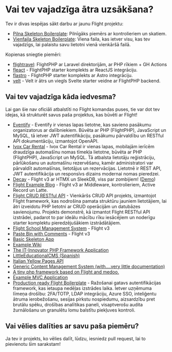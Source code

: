 # Vai tev vajadzīga ātra uzsākšana?

Tev ir divas iespējas sākt darbu ar jaunu Flight projektu:

- [Pilna Skeleton Boilerplate](https://github.com/flightphp/skeleton): Pilnīgāks piemērs ar kontrolieriem un skatiem.
- [Vienfaila Skeleton Boilerplate](https://github.com/flightphp/skeleton-simple): Viena faila, kas ietver visu, kas tev vajadzīgs, lai palaistu savu lietotni vienā vienkāršā failā.

Kopienas sniegtie piemēri:

- [flightravel](https://github.com/fadrian06-templates/flighravel): FlightPHP ar Laravel direktorijām, ar PHP rīkiem + GH Actions
- [fleact](https://github.com/flightphp/fleact) - FlightPHP starter komplekts ar ReactJS integrāciju.
- [flastro](https://github.com/flightphp/flastro) - FlightPHP starter komplekts ar Astro integrāciju.
- [velt](https://github.com/flightphp/velt) - Velt ir ātrs un viegls Svelte starter veidne ar FlightPHP backend.

## Vai tev vajadzīga kāda iedvesma?

Lai gan šie nav oficiāli atbalstīti no Flight komandas puses, tie var dot tev idejas, kā strukturēt savus paša projektus, kas būvēti ar Flight!

- [Eventify](https://github.com/ilhanklisura/eventify) - Eventify ir vienas lapas lietotne, kas savieno pasākumu organizatorus ar dalībniekiem. Būvēta ar PHP (FlightPHP), JavaScript un MySQL, tā ietver JWT autentifikāciju, pasākumu pārvaldību un RESTful API dokumentāciju, izmantojot OpenAPI.
- [Ivox Car Rental](https://github.com/najtms/introductionToWeb) - Ivox Car Rental ir vienas lapas, mobilajām ierīcēm draudzīga automašīnu nomas tīmekļa lietotne, būvēta ar PHP (FlightPHP), JavaScript un MySQL. Tā atbalsta lietotāju reģistrāciju, pārlūkošanu un automašīnu rezervēšanu, kamēr administratori var pārvaldīt automašīnas, lietotājus un rezervācijas. Lietotnē ir REST API, JWT autentifikācija un responsīvs dizains modernai nomas pieredzei.
- [Decay](https://github.com/boxybird/decay) - Flight v3 ar HTMX un SleekDB, viss par zombijiem! ([Demo](https://decay.andrewrhyand.com))
- [Flight Example Blog](https://github.com/n0nag0n/flightphp-blog) - Flight v3 ar Middleware, kontrolieriem, Active Record un Latte.
- [Flight CRUD RESTful API](https://github.com/soheilkhaledabdi/php-crud-api-flight) - Vienkāršs CRUD API projekts, izmantojot Flight framework, kas nodrošina pamata struktūru jauniem lietotājiem, lai ātri izveidotu PHP lietotni ar CRUD operācijām un datubāzes savienojumu. Projekts demonstrē, kā izmantot Flight RESTful API izstrādei, padarot to par ideālu mācību rīku iesācējiem un noderīgu starter komplektu pieredzējušākiem izstrādātājiem.
- [Flight School Management System](https://github.com/krmu/FlightPHP_School) - Flight v3
- [Paste Bin with Comments](https://github.com/n0nag0n/commie2) - Flight v3
- [Basic Skeleton App](https://github.com/markhughes/flight-skeleton)
- [Example Wiki](https://github.com/Skayo/FlightWiki)
- [The IT-Innovator PHP Framework Application](https://github.com/itinnovator/myphp-app)
- [LittleEducationalCMS (Spanish)](https://github.com/casgin/LittleEducationalCMS)
- [Italian Yellow Pages API](https://github.com/chiccomagnus/PGAPI)
- [Generic Content Management System (with....very little documentation)](https://github.com/recepuncu/cms)
- [A tiny php framework based on Flight and medoo.](https://github.com/ycrao/tinyme)
- [Example MVC Application](https://github.com/paddypei/Flight-MVC)
- [Production ready Flight Boilerplate](https://github.com/madcoda9000/SecStore) - Ražošanai gatavs autentifikācijas framework, kas ietaupa nedēļas izstrādes laika. Ietver uzņēmuma līmeņa drošību: 2FA/TOTP, LDAP integrāciju, Azure SSO, inteliģentu ātruma ierobežošanu, sesijas pirkstu nospiedumu, aizsardzību pret brutālu spēku, drošības analītikas paneli, visaptverošu audita žurnālošanu un granulētu lomu balstītu piekļuves kontroli.

## Vai vēlies dalīties ar savu paša piemēru?

Ja tev ir projekts, ko vēlies dalīt, lūdzu, iesniedz pull request, lai to pievienotu šim sarakstam!